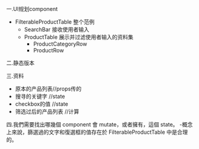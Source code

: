 一.UI规划component
- FilterableProductTable 整个范例
    - SearchBar 接收使用者输入
    - ProductTable 展示并过滤使用者输入的资料集
        - ProductCategoryRow
        - ProductRow

二.静态版本

三.资料
- 原本的产品列表//props传的
- 搜寻的关键字 //state
- checkbox的值 //state
- 筛选过后的产品列表 //计算

四.我們需要找出哪幾個 component 會 mutate，或者擁有，這個 state。
-概念上來說，篩選過的文字和復選框的值存在於 FilterableProductTable 中是合理的。